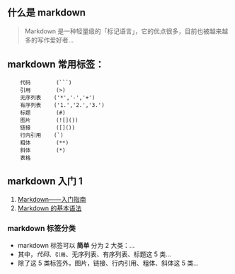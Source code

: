## 什么是 markdown

> Markdown 是一种轻量级的「标记语言」，它的优点很多，目前也被越来越多的写作爱好者...

## markdown 常用标签：

````
    代码        (```)
    引用        (>)
    无序列表    ('*','-','+')
    有序列表    ('1.','2.','3.')
    标题        (#)
    图片        (![]())
    链接        ([]())
    行内引用    (`)
    粗体        (**)
    斜体        (*)
    表格
````

## markdown 入门 1

1. [Markdown——入门指南](http://www.jianshu.com/p/1e402922ee32/)
2. [Markdown 的基本语法](http://www.cnblogs.com/libaoquan/p/6812426.html)

### markdown 标签分类

- markdown 标签可以 **简单** 分为 2 大类：...
- 其中，_代码_、`引用`、无序列表、有序列表、标题这 5 类...
- 除了这 5 类标签外，图片，链接、行内引用、粗体、斜体这 5 类...
